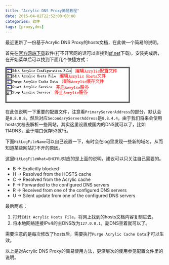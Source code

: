 ```yaml
---
title: "Acrylic DNS Proxy简易教程"
date: 2015-04-02T22:52:00+08:00
categories: 软件
tags: [proxy,dns]
---
```


最近更新了一份基于Acrylic DNS Proxy的hosts文档，在此做一个简易的说明。

首先在[官方网站下载](http://mayakron.altervista.org/)软件(打不开官网的话可以直接到[sf.net](http://sourceforge.net/projects/acrylic/)下载)，安装完成后，在开始菜单后可以找到下面几个快捷方式：

![](/uploads/2015/04/acrylic-console.png)

在此仅说明一下重要的配置文件，注意看`PrimaryServerAddress`的部分，默认会是`8.8.8.8`，然后对应`SecondaryServerAddress`是`8.8.4.4`，由于我们将来会使用hosts文档去解析一些网站，其实这里设置成国内的DNS就可以了，比如114DNS，至于端口保存53就行。

下面`HitLogFileName`可以自己设置一下，有时会在log里发现一些新的域名，从而知道某些网站打不开的原因。

这里`HitLogFileWhat=BHCFRU`对应的是上面的说明，建议可以只关注自己需要的。<!--more-->

- B -> Explicitly blocked
- H -> Resolved from the HOSTS cache
- C -> Resolved from the Acrylic cache
- F -> Forwarded to the configured DNS servers
- R -> Received from one of the configured DNS servers
- U -> Silent update from one of the configured DNS servers

最后两点：

1. 打开`Edit Acrylic Hosts File`，将网上找到的hosts文档内容复制进去。
2. 将本地网络连接IPv4的主DNS改为`127.0.0.1`，副DNS空着就可以了。

需要注意的是每次修改了hosts后，需要执行`Purge Acrylic Cache Data`才可以生效。

以上是对Acrylic DNS Proxy的简易使用方法，更深层次的使用参见配置文件里的说明。
